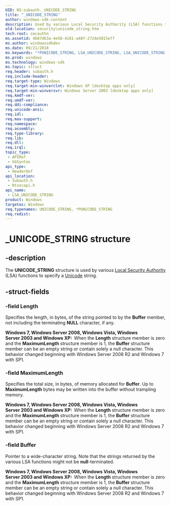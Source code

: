 ```yaml
---
UID: NS:subauth._UNICODE_STRING
title: "_UNICODE_STRING"
author: windows-sdk-content
description: Used by various Local Security Authority (LSA) functions to specify a Unicode string.
old-location: security\unicode_string.htm
tech.root: secauthn
ms.assetid: 4687d63a-4e58-4181-a48f-2724e5015e77
ms.author: windowssdkdev
ms.date: 09/21/2018
ms.keywords: "*PUNICODE_STRING, LSA_UNICODE_STRING, LSA_UNICODE_STRING structure [Security], PLSA_UNICODE_STRING, PLSA_UNICODE_STRING structure pointer [Security], PUNICODE_STRING, PUNICODE_STRING structure pointer [Security], UNICODE_STRING, UNICODE_STRING structure [Security], _UNICODE_STRING, _lsa_unicode_string, ntsecapi/PLSA_UNICODE_STRING, ntsecapi/PUNICODE_STRING, ntsecapi/UNICODE_STRING, security.unicode_string, subauth/PLSA_UNICODE_STRING, subauth/PUNICODE_STRING, subauth/UNICODE_STRING"
ms.prod: windows
ms.technology: windows-sdk
ms.topic: struct
req.header: subauth.h
req.include-header: 
req.target-type: Windows
req.target-min-winverclnt: Windows XP [desktop apps only]
req.target-min-winversvr: Windows Server 2003 [desktop apps only]
req.kmdf-ver: 
req.umdf-ver: 
req.ddi-compliance: 
req.unicode-ansi: 
req.idl: 
req.max-support: 
req.namespace: 
req.assembly: 
req.type-library: 
req.lib: 
req.dll: 
req.irql: 
topic_type:
 - APIRef
 - kbSyntax
api_type:
 - HeaderDef
api_location:
 - Subauth.h
 - Ntsecapi.h
api_name:
 - LSA_UNICODE_STRING
product: Windows
targetos: Windows
req.typenames: UNICODE_STRING, *PUNICODE_STRING
req.redist: 
---
```


# _UNICODE_STRING structure


## -description


The <b>UNICODE_STRING</b> structure is used by various <a href="https://msdn.microsoft.com/65dd9a04-fc7c-4179-95ff-dac7dad4668f">Local Security Authority</a> (LSA) functions to specify a <a href="https://msdn.microsoft.com/264f6cb6-36c6-4cdb-b7bb-a5dbd332adcb">Unicode</a> string.


## -struct-fields




### -field Length

Specifies the length, in bytes, of the string pointed to by the <b>Buffer</b> member, not including the terminating <b>NULL</b> character, if any.

<b>Windows 7, Windows Server 2008, Windows Vista, Windows Server 2003 and Windows XP:  </b>When the <b>Length</b> structure member is zero and the <b>MaximumLength</b> structure member is 1, the <b>Buffer</b> structure member can be an empty string or contain solely a null character. This behavior changed beginning with Windows Server 2008 R2 and Windows 7 with SP1.


### -field MaximumLength

Specifies the total size, in bytes, of memory allocated for <b>Buffer</b>. Up to <b>MaximumLength</b> bytes may be written into the buffer without trampling memory.

<b>Windows 7, Windows Server 2008, Windows Vista, Windows Server 2003 and Windows XP:  </b>When the <b>Length</b> structure member is zero and the <b>MaximumLength</b> structure member is 1, the <b>Buffer</b> structure member can be an empty string or contain solely a null character. This behavior changed beginning with Windows Server 2008 R2 and Windows 7 with SP1.


### -field Buffer

Pointer to a wide-character string. Note that the strings returned by the various LSA functions might not be <b>null</b>-terminated.

<b>Windows 7, Windows Server 2008, Windows Vista, Windows Server 2003 and Windows XP:  </b>When the <b>Length</b> structure member is zero and the <b>MaximumLength</b> structure member is 1, the <b>Buffer</b> structure member can be an empty string or contain solely a null character. This behavior changed beginning with Windows Server 2008 R2 and Windows 7 with SP1.

